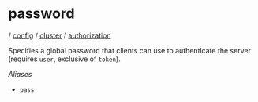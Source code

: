 # password

/ [config](reference/server-config/index.md) / [cluster](reference/server-config/config/cluster/index.md) / [authorization](reference/server-config/config/cluster/authorization/index.md) 

Specifies a global password that clients can use to authenticate
the server (requires `user`, exclusive of `token`).

*Aliases*
- `pass`

